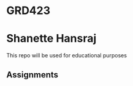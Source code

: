 # GRD423
<h1>Shanette Hansraj</h1>

<p>This repo will be used for educational purposes</p>

<h2>Assignments</h2>
